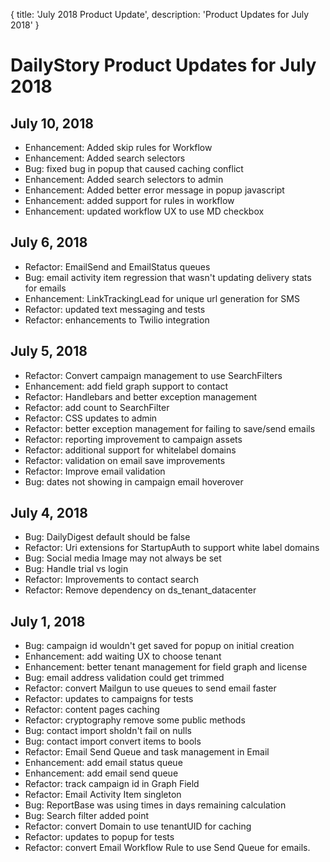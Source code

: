 {
	title: 'July 2018 Product Update',
	description: 'Product Updates for July 2018'
}
# DailyStory Product Updates for July 2018
## July 10, 2018
* Enhancement: Added skip rules for Workflow
* Enhancement: Added search selectors
* Bug: fixed bug in popup that caused caching conflict
* Enhancement: Added search selectors to admin
* Enhancement: Added better error message in popup javascript
* Enhancement: added support for rules in workflow
* Enhancement: updated workflow UX to use MD checkbox

## July 6, 2018
* Refactor: EmailSend and EmailStatus queues
* Bug: email activity item regression that wasn't updating delivery stats for emails
* Enhancement: LinkTrackingLead for unique url generation for SMS
* Refactor: updated text messaging and tests
* Refactor: enhancements to Twilio integration

## July 5, 2018
* Refactor: Convert campaign management to use SearchFilters
* Enhancement: add field graph support to contact
* Refactor: Handlebars and better exception management
* Refactor: add count to SearchFilter
* Refactor: CSS updates to admin
* Refactor: better exception management for failing to save/send emails
* Refactor: reporting improvement to campaign assets
* Refactor: additional support for whitelabel domains
* Refactor: validation on email save improvements
* Refactor: Improve email validation
* Bug: dates not showing in campaign email hoverover

## July 4, 2018
* Bug: DailyDigest default should be false
* Refactor: Uri extensions for StartupAuth to support white label domains
* Bug: Social media Image may not always be set
* Bug: Handle trial vs login
* Refactor: Improvements to contact search
* Refactor: Remove dependency on ds_tenant_datacenter

## July 1, 2018
* Bug: campaign id wouldn't get saved for popup on initial creation
* Enhancement: add waiting UX to choose tenant
* Enhancement: better tenant management for field graph and license
* Bug: email address validation could get trimmed
* Refactor: convert Mailgun to use queues to send email faster
* Refactor: updates to campaigns for tests
* Refactor: content pages caching
* Refactor: cryptography remove some public methods
* Bug: contact import sholdn't fail on nulls
* Bug: contact import convert items to bools
* Refactor: Email Send Queue and task management in Email
* Enhancement: add email status queue
* Enhancement: add email send queue
* Refactor: track campaign id in Graph Field
* Refactor: Email Activity Item singleton
* Bug: ReportBase was using times in days remaining calculation
* Bug: Search filter added point
* Refactor: convert Domain to use tenantUID for caching
* Refactor: updates to popup for tests
* Refactor: convert Email Workflow Rule to use Send Queue for emails.